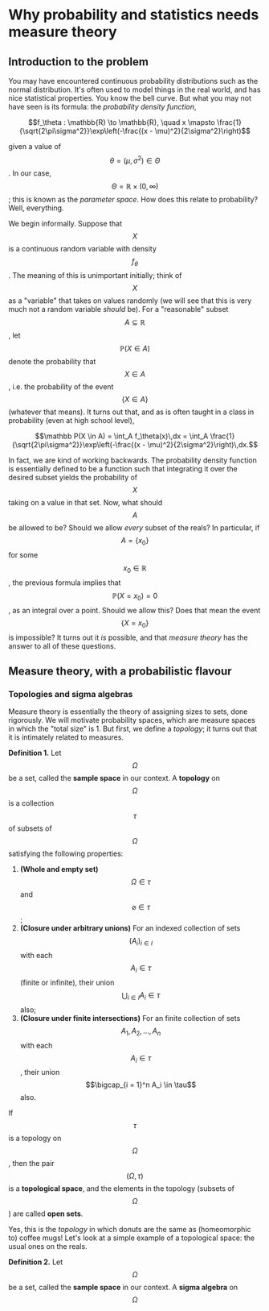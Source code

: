# Why probability and statistics needs measure theory

<script src="https://cdn.mathjax.org/mathjax/latest/MathJax.js?config=TeX-AMS-MML_HTMLorMML" type="text/javascript"></script>

## Introduction to the problem

You may have encountered continuous probability distributions such as the normal distribution. It's often used to model things in the real world, and has nice statistical properties. You know the bell curve. But what you may not have seen is its formula: the *probability density function*,

$$f_\theta : \mathbb{R} \to \mathbb{R}, \quad x \mapsto \frac{1}{\sqrt{2\pi\sigma^2}}\exp\left(-\frac{(x - \mu)^2}{2\sigma^2}\right)$$

given a value of $$\theta = (\mu,\sigma^2) \in \Theta$$. In our case, $$\Theta = \mathbb{R} \times (0,\infty)$$; this is known as the *parameter space*. How does this relate to probability? Well, everything.

We begin informally. Suppose that $$X$$ is a continuous random variable with density $$f_\theta$$. The meaning of this is unimportant initially; think of $$X$$ as a "variable" that takes on values randomly (we will see that this is very much not a random variable *should* be). For a "reasonable" subset $$A \subseteq \mathbb{R}$$, let $$\mathbb{P}(X \in A)$$ denote the probability that $$X \in A$$, i.e. the probability of the event $$\{X \in A\}$$ (whatever that means). It turns out that, and as is often taught in a class in probability (even at high school level),

$$\mathbb P(X \in A) = \int_A f_\theta(x)\,dx = \int_A \frac{1}{\sqrt{2\pi\sigma^2}}\exp\left(-\frac{(x - \mu)^2}{2\sigma^2}\right)\,dx.$$

In fact, we are kind of working backwards. The probability density function is essentially defined to be a function such that integrating it over the desired subset yields the probability of $$X$$ taking on a value in that set. Now, what should $$A$$ be allowed to be? Should we allow *every* subset of the reals? In particular, if $$A = \{x_0\}$$ for some $$x_0 \in \mathbb{R}$$, the previous formula implies that $$\mathbb P(X = x_0) = 0$$, as an integral over a point. Should we allow this? Does that mean the event $$\{X = x_0\}$$ is impossible? It turns out it *is* possible, and that *measure theory* has the answer to all of these questions.

## Measure theory, with a probabilistic flavour

### Topologies and sigma algebras

Measure theory is essentially the theory of assigning sizes to sets, done rigorously. We will motivate probability spaces, which are measure spaces in which the "total size" is 1. But first, we define a *topology*; it turns out that it is intimately related to measures.

**Definition 1.** Let $$\Omega$$ be a set, called the **sample space** in our context. A **topology** on $$\Omega$$ is a collection $$\tau$$ of subsets of $$\Omega$$ satisfying the following properties:

1. **(Whole and empty set)** $$\Omega \in \tau$$ and $$\varnothing \in \tau$$;
2. **(Closure under arbitrary unions)** For an indexed collection of sets $$(A_i)_{i \in I}$$ with each $$A_i \in \tau$$ (finite or infinite), their union $$\bigcup_{i \in I} A_i \in \tau$$ also;
3. **(Closure under finite intersections)** For an finite collection of sets $$A_1,A_2,...,A_n$$ with each $$A_i \in \tau$$, their union $$\bigcap_{i = 1}^n A_i \in \tau$$ also.

If $$\tau$$ is a topology on $$\Omega$$, then the pair $$(\Omega,\tau)$$ is a **topological space**, and the elements in the topology (subsets of $$\Omega$$) are called **open sets**.

Yes, this is the *topology* in which donuts are the same as (homeomorphic to) coffee mugs! Let's look at a simple example of a topological space: the usual ones on the reals.

**Definition 2.** Let $$\Omega$$ be a set, called the **sample space** in our context. A **sigma algebra** on $$\Omega$$
